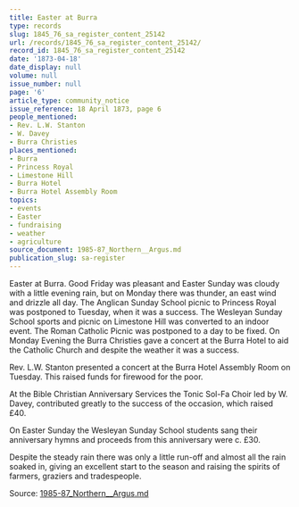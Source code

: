 ```yaml
---
title: Easter at Burra
type: records
slug: 1845_76_sa_register_content_25142
url: /records/1845_76_sa_register_content_25142/
record_id: 1845_76_sa_register_content_25142
date: '1873-04-18'
date_display: null
volume: null
issue_number: null
page: '6'
article_type: community_notice
issue_reference: 18 April 1873, page 6
people_mentioned:
- Rev. L.W. Stanton
- W. Davey
- Burra Christies
places_mentioned:
- Burra
- Princess Royal
- Limestone Hill
- Burra Hotel
- Burra Hotel Assembly Room
topics:
- events
- Easter
- fundraising
- weather
- agriculture
source_document: 1985-87_Northern__Argus.md
publication_slug: sa-register
---
```


Easter at Burra.  Good Friday was pleasant and Easter Sunday was cloudy with a little evening rain, but on Monday there was thunder, an east wind and drizzle all day.  The Anglican Sunday School picnic to Princess Royal was postponed to Tuesday, when it was a success.  The Wesleyan Sunday School sports and picnic on Limestone Hill was converted to an indoor event.  The Roman Catholic Picnic was postponed to a day to be fixed.  On Monday Evening the Burra Christies gave a concert at the Burra Hotel to aid the Catholic Church and despite the weather it was a success.

Rev. L.W. Stanton presented a concert at the Burra Hotel Assembly Room on Tuesday.  This raised funds for firewood for the poor.

At the Bible Christian Anniversary Services the Tonic Sol-Fa Choir led by W. Davey, contributed greatly to the success of the occasion, which raised £40.

On Easter Sunday the Wesleyan Sunday School students sang their anniversary hymns and proceeds from this anniversary were c. £30.

Despite the steady rain there was only a little run-off and almost all the rain soaked in, giving an excellent start to the season and raising the spirits of farmers, graziers and tradespeople.

Source: [1985-87_Northern__Argus.md](/downloads/markdown/1985-87_Northern__Argus.md)
